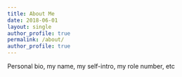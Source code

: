 ```yaml
---
title: About Me
date: 2018-06-01
layout: single
author_profile: true
permalink: /about/
author_profile: true
---
```


Personal bio, my name, my self-intro, my role number, etc